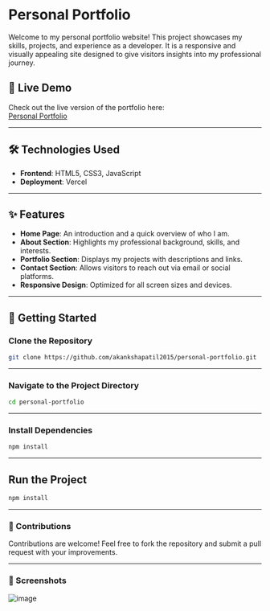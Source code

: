 # Personal Portfolio

Welcome to my personal portfolio website! This project showcases my skills, projects, and experience as a developer. It is a responsive and visually appealing site designed to give visitors insights into my professional journey.

## 🌟 Live Demo

Check out the live version of the portfolio here:  
[Personal Portfolio](https://personal-portfolio-rgnrmvqbk-akankshapatil2015s-projects.vercel.app/)

---

## 🛠️ Technologies Used

- **Frontend**: HTML5, CSS3, JavaScript
- **Deployment**: Vercel

---

## ✨ Features

- **Home Page**: An introduction and a quick overview of who I am.
- **About Section**: Highlights my professional background, skills, and interests.
- **Portfolio Section**: Displays my projects with descriptions and links.
- **Contact Section**: Allows visitors to reach out via email or social platforms.
- **Responsive Design**: Optimized for all screen sizes and devices.

---

## 🚀 Getting Started

### **Clone the Repository**
```bash
git clone https://github.com/akankshapatil2015/personal-portfolio.git

```
---
### **Navigate to the Project Directory**
```bash
cd personal-portfolio
```

---

### **Install Dependencies**
```bash
npm install
```

---


## **Run the Project**
```bash
npm install
```
---

### **🤝 Contributions**
Contributions are welcome! Feel free to fork the repository and submit a pull request with your improvements.

---

### **📸 Screenshots**
![image](https://github.com/user-attachments/assets/7ccbe7a4-e4ad-4cf0-93c0-28ccff02ce77)



